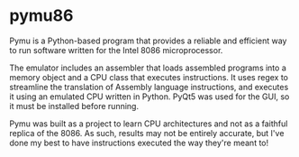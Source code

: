 # pymu86

Pymu is a Python-based program that provides a reliable and efficient way to run software written for the Intel 8086 microprocessor.

The emulator includes an assembler that loads assembled programs into a memory object and a CPU class that executes instructions. It uses regex to streamline the translation of Assembly language instructions, and executes it using an emulated CPU written in Python. PyQt5 was used for the GUI, so it must be installed before running.

Pymu was built as a project to learn CPU architectures and not as a faithful replica of the 8086. As such, results may not be entirely accurate, but I've done my best to have instructions executed the way they're meant to!
